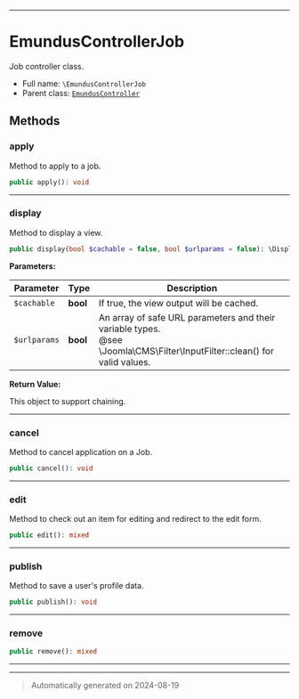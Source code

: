 ***

# EmundusControllerJob

Job controller class.



* Full name: `\EmundusControllerJob`
* Parent class: [`EmundusController`](./EmundusController.md)




## Methods


### apply

Method to apply to a job.

```php
public apply(): void
```












***

### display

Method to display a view.

```php
public display(bool $cachable = false, bool $urlparams = false): \DisplayController
```








**Parameters:**

| Parameter | Type | Description |
|-----------|------|-------------|
| `$cachable` | **bool** | If true, the view output will be cached. |
| `$urlparams` | **bool** | An array of safe URL parameters and their variable types.<br />@see        \Joomla\CMS\Filter\InputFilter::clean() for valid values. |


**Return Value:**

This object to support chaining.




***

### cancel

Method to cancel application on a Job.

```php
public cancel(): void
```












***

### edit

Method to check out an item for editing and redirect to the edit form.

```php
public edit(): mixed
```












***

### publish

Method to save a user's profile data.

```php
public publish(): void
```












***

### remove



```php
public remove(): mixed
```












***


***
> Automatically generated on 2024-08-19
